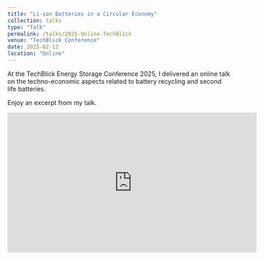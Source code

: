 ```yaml
---
title: "Li-ion Batteries in a Circular Economy"
collection: talks
type: "Talk"
permalink: /talks/2025-Online-TechBlick
venue: "TechBlick Conference"
date: 2025-02-12
location: "Online"
---
```


At the TechBlick Energy Storage Conference 2025, I delivered an online talk on the techno-economic aspects related to battery recycling and second life batteries.

Enjoy an excerpt from my talk.
    
<iframe width="560" height="315" src="https://www.youtube.com/watch?v=negW8Dl0vSg" title="YouTube video player" frameborder="0" allow="accelerometer; autoplay; clipboard-write; encrypted-media; gyroscope; picture-in-picture; web-share" allowfullscreen></iframe>
